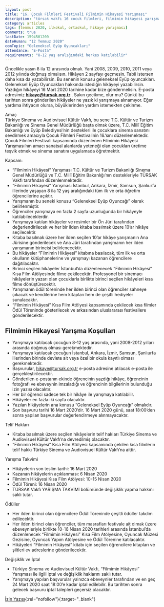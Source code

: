 ```yaml
---
layout: post
title: "16. Çocuk Filmleri Festivali Filmimin Hikayesi Yarışması"
description: "türsak vakfı 16 cocuk filmleri, filmimin hikayesi yarışması, hikaye yazma yarışması"
category: articles
tags: [temmuz 2020, ilkokul, ortaokul, hikaye yarışması]
comments: true
lastDate: 1594501200    
dateHuman: "12 Temmuz 2020"
comTopic: "Geleneksel Eyüp Oyuncakları"
attendance: "E-Posta"
requirements: "8-12 yaş aralığındaki herkes katılabilir"
---
```


Öncelikle yaşın 8 ila 12 arasında olmalı. Yani 2008, 2009, 2010, 2011 veya 2012 yılında doğmuş olmalısın. Hikâyen 2 sayfayı geçmesin. Tabii istersen daha kısa da yazabilirsin. Bu senenin konusu geleneksel Eyüp oyuncakları. Geleneksel Eyüp Oyuncakları hakkında istediğin hikâyeyi yazabilirsin. Yazdığın hikâyeyi 16 Mart 2020 tarihine kadar bize göndermelisin. E-posta adresimiz **hikaye@tursak.org.tr** . Sakın gecikme, olur mu? Çünkü bu tarihten sonra gönderilen hikâyeler ne yazık ki yarışmaya alınamıyor. Eğer yardıma ihtiyacın olursa, büyüklerinden yardım istemekten çekinme.

Amaç  
Türkiye Sinema ve Audiovisuel Kültür Vakfı, bu sene T.C. Kültür ve Turizm Bakanlığı ve Sinema Genel Müdürlüğü başta olmak üzere, T.C. Millî Eğitim Bakanlığı ve Eyüp Belediyesi’nin destekleri ile çocuklara sinema sanatını sevdirmek amacıyla Çocuk Filmleri Festivalinin 16.’sını düzenlemektedir. Çocuk Filmleri Festivali kapsamında düzenlenen Filmimin Hikâyesi Yarışması’nın amacı sanatsal alanlarda yeteneği olan çocukları üretime teşvik etmek ve sinema sanatını uygulamada öğretmektir.

Kapsam:  
- “Filmimin Hikâyesi” Yarışması T.C. Kültür ve Turizm Bakanlığı Sinema Genel Müdürlüğü ve T.C. Millî Eğitim Bakanlığı’nın destekleriyle TÜRSAK Vakfı tarafından düzenlenmektedir.
- “Filmimin Hikayesi” Yarışması İstanbul, Ankara, İzmir, Samsun, Şanlıurfa illerinde yaşayan 8 ila 12 yaş aralığındaki tüm ilk ve orta öğretim öğrencilerine açıktır.
- Yarışmanın bu seneki konusu “Geleneksel Eyüp Oyuncağı” olarak belirlenmiştir.
- Öğrenciler yarışmaya en fazla 2 sayfa uzunluğunda bir hikâyeyle katılabileceklerdir.
- Yarışmaya katılan hikâyeler ve resimler bir Ön Jüri tarafından değerlendirilecek ve her bir ilden kitaba basılmak üzere 10’ar hikâye seçilecektir.
- Kitaba basılmak üzere her ilden seçilen 10’ar hikâye yarışmanın Ana Jürisine gönderilecek ve Ana Jüri tarafından yarışmanın her ilden yarışmanın birincisi belirlenecektir.
- Bu hikâyeler “Filmimin Hikâyesi” kitabına basılacak, tüm ilk ve orta okulların kütüphanelerine ve yarışmayı kazanan öğrencilere dağıtılacaktır.
- Birinci seçilen hikâyeler İstanbul’da düzenlenecek “Filmimin Hikâyesi” Kısa Film Atölyesinde filme çekilecektir. Profesyonel bir sinemacı hikâyelerin yazarı olan çocuklarla birlikte birinci seçilen hikâyeleri kısa filme dönüştürecektir.
- Yarışmanın ödül töreninde her ilden birinci olan öğrenciler sahneye çıkacak ve kendilerine hem kitapları hem de çeşitli hediyeler sunulacaktır.
- “Filmimin Hikâyesi” Kısa Film Atölyesi kapsamında çekilecek kısa filmler Ödül Töreninde gösterilecek ve arkasından uluslararası festivallere gönderilecektir.

## Filmimin Hikayesi Yarışma Koşulları
- Yarışmaya katılacak çocuğun 8-12 yaş arasında, yani 2008-2012 yılları arasında doğmuş olması gerekmektedir.
- Yarışmaya katılacak çocuğun İstanbul, Ankara, İzmir, Samsun, Şanlıurfa illerinden birinde devlete ait veya özel bir okula kayıtlı olması gerekmektedir.
- Başvurular, hikaye@tursak.org.tr e-posta adresine atılacak e-posta ile gerçekleştirilecektir.
- Gönderilen e-postanın ekinde öğrencinin yazdığı hikâye, öğrencinin fotoğrafı ve ebeveynin imzaladığı ve öğrencinin bilgilerinin bulunduğu izin yazısı olacaktır.
- Her bir öğrenci sadece tek bir hikâye ile yarışmaya katılabilir.
- Hikâyeler en fazla iki sayfa olacaktır.
- Yazılan hikâyelerin ana konusu “Geleneksel Eyüp Oyuncağı” olmalıdır.
- Son başvuru tarihi 16 Mart 2020’dir. 16 Mart 2020 günü, saat 18:00’den sonra yapılan başvurular değerlendirmeye alınmayacaktır.

Telif Hakları  
- Kitaba basılmak üzere seçilen hikâyelerin telif hakları Türkiye Sinema ve Audiovisuel Kültür Vakfı’na devredilmiş olacaktır.
- “Filmimin Hikâyesi” Kısa Film Atölyesi kapsamında çekilen kısa filmlerin telif hakkı Türkiye Sinema ve Audiovisuel Kültür Vakfı’na aittir.

Yarışma Takvimi  
- Hikâyelerin son teslim tarihi: 16 Mart 2020
- Kazanan hikâyelerin açıklanması: 6 Nisan 2020
- Filmimin Hikâyesi Kısa Film Atölyesi: 10-15 Nisan 2020
- Ödül Töreni: 16 Nisan 2020
- TÜRSAK Vakfı YARIŞMA TAKVİMİ bölümünde değişiklik yapma hakkını saklı tutar.

Ödüller  
- Her ilden birinci olan öğrencilere Ödül Töreninde çeşitli ödüller takdim edilecektir.
- Her ilden birinci olan öğrenciler, tüm masrafları festivale ait olmak üzere ebeveynleriyle birlikte 10-16 Nisan 2020 tarihleri arasında İstanbul’da düzenlenecek “Filmimin Hikâyesi” Kısa Film Atölyesine, Oyuncak Müzesi Gezisine, Oyuncak Yapım Atölyesine ve Ödül Törenine katılacaktır.
- Hikâyeleri “Filmimin Hikâyesi” kitabı için seçilen öğrencilere kitapları ve şiltleri ev adreslerine gönderilecektir.

Değişiklik ve İptal
- Türkiye Sinema ve Audiovisuel Kültür Vakfı, “Filmimin Hikâyesi” Yarışması ile ilgili iptal ve değişiklik haklarını saklı tutar.
- Yarışmaya yapılan başvurular yalnızca ebeveynler tarafından ve en geç 24 Mart 2020 saat 18:00’e kadar iptal edilebilir. Bu tarihten sonra gelecek başvuru iptal talepleri geçersiz olacaktır.

[İzin Yazısı](https://storage.tursak.org.tr/source//1/Filmimin_Hikayesi_Izin_Yazisi.pdf?ref=edebiyatyarismalari.com){:rel="nofollow"}{:target="_blank"}